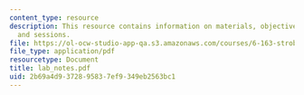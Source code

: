 ```yaml
---
content_type: resource
description: This resource contains information on materials, objectives, metal deformation
  and sessions.
file: https://ol-ocw-studio-app-qa.s3.amazonaws.com/courses/6-163-strobe-project-laboratory-fall-2005/2b69a4d9372895837ef9349eb2563bc1_lab_notes.pdf
file_type: application/pdf
resourcetype: Document
title: lab_notes.pdf
uid: 2b69a4d9-3728-9583-7ef9-349eb2563bc1
---
```

